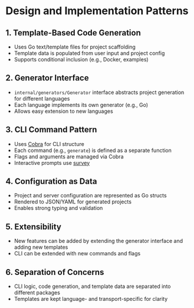 # Design and Implementation Patterns

## 1. Template-Based Code Generation

- Uses Go text/template files for project scaffolding
- Template data is populated from user input and project config
- Supports conditional inclusion (e.g., Docker, examples)

## 2. Generator Interface

- `internal/generators/Generator` interface abstracts project generation for different languages
- Each language implements its own generator (e.g., Go)
- Allows easy extension to new languages

## 3. CLI Command Pattern

- Uses [Cobra](https://github.com/spf13/cobra) for CLI structure
- Each command (e.g., `generate`) is defined as a separate function
- Flags and arguments are managed via Cobra
- Interactive prompts use [survey](https://github.com/AlecAivazis/survey)

## 4. Configuration as Data

- Project and server configuration are represented as Go structs
- Rendered to JSON/YAML for generated projects
- Enables strong typing and validation

## 5. Extensibility

- New features can be added by extending the generator interface and adding new templates
- CLI can be extended with new commands and flags

## 6. Separation of Concerns

- CLI logic, code generation, and template data are separated into different packages
- Templates are kept language- and transport-specific for clarity
